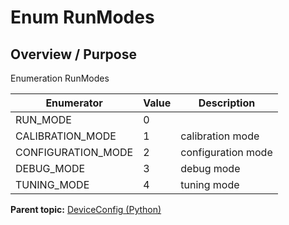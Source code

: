 # Enum RunModes

## Overview / Purpose

Enumeration RunModes

|Enumerator|Value|Description|
|----------|-----|-----------|
|RUN\_MODE|0| |
|CALIBRATION\_MODE|1|calibration mode|
|CONFIGURATION\_MODE|2|configuration mode|
|DEBUG\_MODE|3|debug mode|
|TUNING\_MODE|4|tuning mode|

**Parent topic:** [DeviceConfig \(Python\)](../../summary_pages/DeviceConfig.md)

